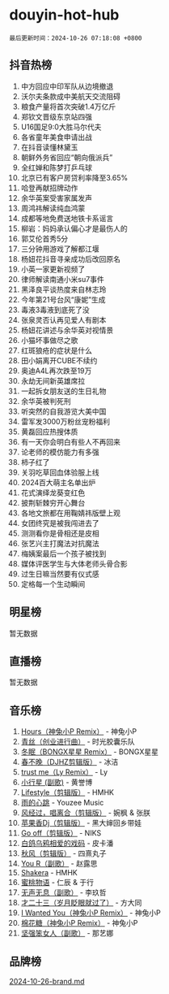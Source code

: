 # douyin-hot-hub

`最后更新时间：2024-10-26 07:18:08 +0800`

## 抖音热榜

1. 中方回应中印军队从边境撤退
1. 沃尔夫条款成中美航天交流阻碍
1. 粮食产量将首次突破1.4万亿斤
1. 郑钦文晋级东京站四强
1. U16国足9:0大胜马尔代夫
1. 各省童年美食申请出战
1. 在抖音读懂林黛玉
1. 朝鲜外务省回应“朝向俄派兵”
1. 全红婵和陈梦打乒乓球
1. 北京已有客户房贷利率降至3.65%
1. 哈登再献招牌动作
1. 余华英案受害家属发声
1. 周鸿祎解读纯血鸿蒙
1. 成都等地免费送地铁卡系谣言
1. 柳岩：妈妈承认偏心才是最伤人的
1. 郭艾伦首秀5分
1. 三分钟用游戏了解都江堰
1. 杨妞花抖音寻亲成功后改回原名
1. 小英一家更新视频了
1. 律师解读南通小米su7事件
1. 黑泽良平谈热度来自林志玲
1. 今年第21号台风“康妮”生成
1. 毒液3毒液到底死了没
1. 张泉灵否认再见爱人有剧本
1. 杨妞花讲述与余华英对视情景
1. 小猫坏事做尽之歌
1. 红斑狼疮的症状是什么
1. 田小娟离开CUBE不续约
1. 奥迪A4L再次跌至19万
1. 永劫无间新英雄席拉
1. 一起拆女朋友送的生日礼物
1. 余华英被判死刑
1. 听突然的自我游览大美中国
1. 雷军发3000万粉丝宠粉福利
1. 黄磊回应热搜体质
1. 有一天你会明白有些人不再回来
1. 论老师的模仿能力有多强
1. 柿子红了
1. 关羽吃草回血体验服上线
1. 2024百大萌主名单出炉
1. 花式演绎龙葵变红色
1. 披荆斩棘穷开心舞台
1. 各地文旅都在用鞠婧祎版壁上观
1. 女团终究是被我闯进去了
1. 测测看你是骨相还是皮相
1. 张艺兴主打魔法对抗魔法
1. 梅姨案最后一个孩子被找到
1. 媒体评医学生与大体老师头骨合影
1. 过生日嘛当然要有仪式感
1. 定格每一个生动瞬间

## 明星榜

暂无数据

## 直播榜

暂无数据

## 音乐榜

1. [Hours（神兔小P Remix）](https://sf5-hl-cdn-tos.douyinstatic.com/obj/tos-cn-ve-2774/oUXHUn2Ui2yeCiTUvQNIdgAycsCBBCBytMlfZw) - 神兔小P
1. [青丝（创业进行曲）](https://sf5-hl-cdn-tos.douyinstatic.com/obj/tos-cn-ve-2774/ooYARJB5iBRNhCOkDsS3BAKW91CIMoQfwzwKLi) - 时光胶囊乐队
1. [冬眠（BONGX星星 Remix）](https://sf5-hl-cdn-tos.douyinstatic.com/obj/tos-cn-ve-2774/oMCfFFoE3LwQ7agAgOIG4ieExqkeAsxNBEkLdz) - BONGX星星
1. [春不晚（DJHZ剪辑版）](https://sf5-hl-cdn-tos.douyinstatic.com/obj/tos-cn-ve-2774/osEZa7YZ6wNo9QDABgfGFaCQKRQTNafsBJDnKt) - 冰洁
1. [trust me（Ly Remix）](https://sf5-hl-cdn-tos.douyinstatic.com/obj/tos-cn-ve-2774/oUo1M8fz5AfmMSExABQQKFE0eCMWgsiccfqrMA) - Ly
1. [小行星 (副歌)](https://sf5-hl-cdn-tos.douyinstatic.com/obj/tos-cn-ve-2774/oArWEvgkJwVsB0KMIw6iBsAoHAciIjJqzWeTQr) - 黄誉博
1. [Lifestyle（剪辑版）](https://sf3-cdn-tos.douyinstatic.com/obj/tos-cn-ve-2774/owfqGgjwG3V5lCLaAIezFMeg3LtuKNBaZKgzPV) - HMHK
1. [雨的心跳](https://sf3-cdn-tos.douyinstatic.com/obj/tos-cn-ve-2774/o0vI5NZuiJgxWIQQFhXO0RTrsiIAsBSiMIECz) - Youzee Music
1. [风经过，唱离合（剪辑版）](https://sf3-cdn-tos.douyinstatic.com/obj/tos-cn-ve-2774/okllg5DG2MmUF3aiiDfBZx6ZLvfwOTtbCEAHyI) - 婉枫 & 张朕
1. [苹果香Dj（剪辑版）](https://sf6-cdn-tos.douyinstatic.com/obj/tos-cn-ve-2774/oEeIEQbYGAOspCTRAIeYF4Ok8LgZ8NBaRe4ztR) - 黑大婶回乡带娃
1. [Go off（剪辑版）](https://sf5-hl-cdn-tos.douyinstatic.com/obj/tos-cn-ve-2774/oYLJZTCGnIQBt2BsMBCFksOEMnDQesCr2gfZ7N) - NIKS
1. [白鸽乌鸦相爱的戏码](https://sf5-hl-cdn-tos.douyinstatic.com/obj/tos-cn-ve-2774/oMVVEf6eDAOmFtNtCsEqKpIorBDM8Nkg6TZRqC) - 皮卡潘
1. [秋风（剪辑版）](https://sf3-cdn-tos.douyinstatic.com/obj/tos-cn-ve-2774/ocGaU84LfAfzMd2wbXdQFpCGhBiXg82JNMRRie) - 四熹丸子
1. [You R（副歌）](https://sf5-hl-cdn-tos.douyinstatic.com/obj/tos-cn-ve-2774/oc0MZn9aEfLkCFLIxKQQcgBjS9mBBuDttYPfZ1) - 赵露思
1. [Shakera](https://sf5-hl-cdn-tos.douyinstatic.com/obj/tos-cn-ve-2774/ocKtEBgQ8FiQCBDf3nj9Z9gEGEQ4fAZDYEocLY) - HMHK
1. [蜜桃物语](https://sf5-hl-cdn-tos.douyinstatic.com/obj/tos-cn-ve-2774/oIhOSCZtIACtYU4XQkngiW9kCBfVD1Fz9IYeqL) - 仁辰 & 于行
1. [无声无息（副歌）](https://sf5-hl-cdn-tos.douyinstatic.com/obj/tos-cn-ve-2774/osmzBBdYMBoz2NHW7AYiZEErnITswCiYzuA3Nf) - 李玖哲
1. [才二十三（岁月眨眼就过了）](https://sf5-hl-cdn-tos.douyinstatic.com/obj/tos-cn-ve-2774/oYAvkTrUXEBMWYUbL3nl8i01MJ5skiIZASC2H) - 方大同
1. [I Wanted You（神兔小P Remix）](https://sf3-cdn-tos.douyinstatic.com/obj/tos-cn-ve-2774/o4CAubmDQdZeEkstFnCvKIMDag8D2BSBOjfNuh) - 神兔小P
1. [棉花糖（神兔小P Remix）](https://sf5-hl-cdn-tos.douyinstatic.com/obj/tos-cn-ve-2774/o0pEDf1GaEfEYJ1FbgOAFCITQ1zeFD3kgBWGcG) - 神兔小P
1. [坚强笨女人（副歌）](https://sf3-cdn-tos.douyinstatic.com/obj/tos-cn-ve-2774/ospNInQiZvGWyBVg5zkNsAMct5uJIg1CrZiPL) - 那艺娜

## 品牌榜

[2024-10-26-brand.md](2024-10-26-brand.md)
